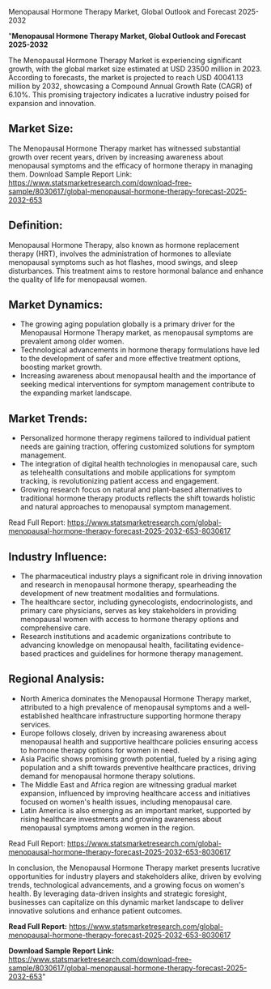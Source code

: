 Menopausal Hormone Therapy Market, Global Outlook and Forecast 2025-2032

"**Menopausal Hormone Therapy Market, Global Outlook and Forecast 2025-2032**

The Menopausal Hormone Therapy Market is experiencing significant growth, with the global market size estimated at USD 23500 million in 2023. According to forecasts, the market is projected to reach USD 40041.13 million by 2032, showcasing a Compound Annual Growth Rate (CAGR) of 6.10%. This promising trajectory indicates a lucrative industry poised for expansion and innovation.

<h2>Market Size:</h2>
<p>The Menopausal Hormone Therapy market has witnessed substantial growth over recent years, driven by increasing awareness about menopausal symptoms and the efficacy of hormone therapy in managing them. Download Sample Report Link: <a href='https://www.statsmarketresearch.com/download-free-sample/8030617/global-menopausal-hormone-therapy-forecast-2025-2032-653'>https://www.statsmarketresearch.com/download-free-sample/8030617/global-menopausal-hormone-therapy-forecast-2025-2032-653</a></p>

<h2>Definition:</h2>
<p>Menopausal Hormone Therapy, also known as hormone replacement therapy (HRT), involves the administration of hormones to alleviate menopausal symptoms such as hot flashes, mood swings, and sleep disturbances. This treatment aims to restore hormonal balance and enhance the quality of life for menopausal women.</p>

<h2>Market Dynamics:</h2>
<ul>
<li>The growing aging population globally is a primary driver for the Menopausal Hormone Therapy market, as menopausal symptoms are prevalent among older women.</li>
<li>Technological advancements in hormone therapy formulations have led to the development of safer and more effective treatment options, boosting market growth.</li>
<li>Increasing awareness about menopausal health and the importance of seeking medical interventions for symptom management contribute to the expanding market landscape.</li>
</ul>

<h2>Market Trends:</h2>
<ul>
<li>Personalized hormone therapy regimens tailored to individual patient needs are gaining traction, offering customized solutions for symptom management.</li>
<li>The integration of digital health technologies in menopausal care, such as telehealth consultations and mobile applications for symptom tracking, is revolutionizing patient access and engagement.</li>
<li>Growing research focus on natural and plant-based alternatives to traditional hormone therapy products reflects the shift towards holistic and natural approaches to menopausal symptom management.</li>
</ul>
<p>Read Full Report: <a href='https://www.statsmarketresearch.com/global-menopausal-hormone-therapy-forecast-2025-2032-653-8030617'>https://www.statsmarketresearch.com/global-menopausal-hormone-therapy-forecast-2025-2032-653-8030617</a></p>

<h2>Industry Influence:</h2>
<ul>
<li>The pharmaceutical industry plays a significant role in driving innovation and research in menopausal hormone therapy, spearheading the development of new treatment modalities and formulations.</li>
<li>The healthcare sector, including gynecologists, endocrinologists, and primary care physicians, serves as key stakeholders in providing menopausal women with access to hormone therapy options and comprehensive care.</li>
<li>Research institutions and academic organizations contribute to advancing knowledge on menopausal health, facilitating evidence-based practices and guidelines for hormone therapy management.</li>
</ul>

<h2>Regional Analysis:</h2>
<ul>
<li>North America dominates the Menopausal Hormone Therapy market, attributed to a high prevalence of menopausal symptoms and a well-established healthcare infrastructure supporting hormone therapy services.</li>
<li>Europe follows closely, driven by increasing awareness about menopausal health and supportive healthcare policies ensuring access to hormone therapy options for women in need.</li>
<li>Asia Pacific shows promising growth potential, fueled by a rising aging population and a shift towards preventive healthcare practices, driving demand for menopausal hormone therapy solutions.</li>
<li>The Middle East and Africa region are witnessing gradual market expansion, influenced by improving healthcare access and initiatives focused on women's health issues, including menopausal care.</li>
<li>Latin America is also emerging as an important market, supported by rising healthcare investments and growing awareness about menopausal symptoms among women in the region.</li>
</ul>
<p>Read Full Report: <a href='https://www.statsmarketresearch.com/global-menopausal-hormone-therapy-forecast-2025-2032-653-8030617'>https://www.statsmarketresearch.com/global-menopausal-hormone-therapy-forecast-2025-2032-653-8030617</a></p>

In conclusion, the Menopausal Hormone Therapy market presents lucrative opportunities for industry players and stakeholders alike, driven by evolving trends, technological advancements, and a growing focus on women's health. By leveraging data-driven insights and strategic foresight, businesses can capitalize on this dynamic market landscape to deliver innovative solutions and enhance patient outcomes.

**Read Full Report:** <a href='https://www.statsmarketresearch.com/global-menopausal-hormone-therapy-forecast-2025-2032-653-8030617'>https://www.statsmarketresearch.com/global-menopausal-hormone-therapy-forecast-2025-2032-653-8030617</a>

**Download Sample Report Link:** <a href='https://www.statsmarketresearch.com/download-free-sample/8030617/global-menopausal-hormone-therapy-forecast-2025-2032-653'>https://www.statsmarketresearch.com/download-free-sample/8030617/global-menopausal-hormone-therapy-forecast-2025-2032-653</a>"
